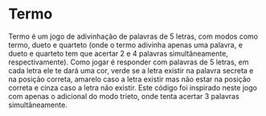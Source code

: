# Termo
Termo é um jogo de adivinhação de palavras de 5 letras, com modos como termo, dueto e quarteto (onde o termo adivinha apenas uma palavra, e dueto e quarteto tem que acertar 2 e 4 palavras simultâneamente, respectivamente). Como jogar é responder com palavras de 5 letras, em cada letra ele te dará uma cor, verde se a letra existir na palavra secreta e na posição correta, amarelo caso a letra existir mas não estar na posição correta e cinza caso a letra não existir. Este código foi inspirado neste jogo com apenas o adicional do modo trieto, onde tenta acertar 3 palavras simultâneamente.
